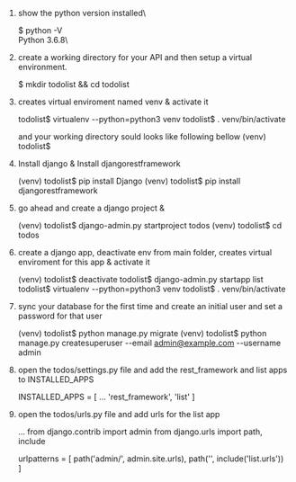 1. show the python version installed\

    $ python -V\
    Python 3.6.8\
  
 2. create a working directory for your API and then setup a virtual environment.

    $ mkdir todolist && cd todolist
 
3. creates virtual enviroment named venv & activate it
  
    todolist$ virtualenv --python=python3 venv
    todolist$ . venv/bin/activate

    and your working directory sould looks like following bellow
    (venv) todolist$
  
 4. Install django & Install djangorestframework
 
    (venv) todolist$ pip install Django
    (venv) todolist$ pip install djangorestframework
    
5. go ahead and create a django project & 

    (venv) todolist$ django-admin.py startproject todos
    (venv) todolist$ cd todos
    
6. create a django app, deactivate env from main folder, creates virtual enviroment for this app & activate it
    
    (venv) todolist$ deactivate
    todolist$ django-admin.py startapp list
    todolist$ virtualenv --python=python3 venv
    todolist$ . venv/bin/activate
    
7. sync your database for the first time and create an initial user and set a password for that user

    (venv) todolist$ python manage.py migrate
    (venv) todolist$ python manage.py createsuperuser --email admin@example.com --username admin
    
8. open the todos/settings.py file and add the rest_framework and list apps to INSTALLED_APPS

    INSTALLED_APPS = [
    ...
    'rest_framework',
    'list'
    ]

9. open the todos/urls.py file and add urls for the list app

    ...
    from django.contrib import admin
    from django.urls import path, include
    
    urlpatterns = [
        path('admin/', admin.site.urls),
        path('', include('list.urls'))
    ]
